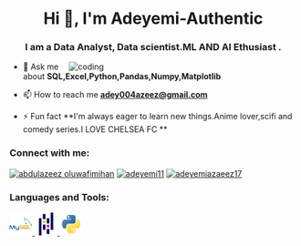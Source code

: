 <h1 align="center">Hi 👋, I'm Adeyemi-Authentic</h1>
<h3 align="center">I am a Data Analyst, Data scientist.ML AND AI Ethusiast .</h3>
<img align="right" alt="coding" width="400" src="https://i.pinimg.com/originals/d3/88/4c/d3884c7daabe848c2104b608fe5f2f2b.jpg">


- 💬 Ask me about **SQL,Excel,Python,Pandas,Numpy,Matplotlib**

- 📫 How to reach me **adey004azeez@gmail.com**

- ⚡ Fun fact **I'm always eager to learn new things.Anime lover,scifi and comedy series.I LOVE CHELSEA FC **

<h3 align="left">Connect with me:</h3>
<p align="left">
<a href="https://linkedin.com/in/abdulazeez oluwafimihan" target="blank"><img align="center" src="https://raw.githubusercontent.com/rahuldkjain/github-profile-readme-generator/master/src/images/icons/Social/linked-in-alt.svg" alt="abdulazeez oluwafimihan" height="30" width="40" /></a>
<a href="https://kaggle.com/adeyemi11" target="blank"><img align="center" src="https://raw.githubusercontent.com/rahuldkjain/github-profile-readme-generator/master/src/images/icons/Social/kaggle.svg" alt="adeyemi11" height="30" width="40" /></a>
<a href="https://instagram.com/adeyemiazaeez17" target="blank"><img align="center" src="https://raw.githubusercontent.com/rahuldkjain/github-profile-readme-generator/master/src/images/icons/Social/instagram.svg" alt="adeyemiazaeez17" height="30" width="40" /></a>
</p>

<h3 align="left">Languages and Tools:</h3>
<p align="left"> <a href="https://www.mysql.com/" target="_blank" rel="noreferrer"> <img src="https://raw.githubusercontent.com/devicons/devicon/master/icons/mysql/mysql-original-wordmark.svg" alt="mysql" width="40" height="40"/> </a> <a href="https://pandas.pydata.org/" target="_blank" rel="noreferrer"> <img src="https://raw.githubusercontent.com/devicons/devicon/2ae2a900d2f041da66e950e4d48052658d850630/icons/pandas/pandas-original.svg" alt="pandas" width="40" height="40"/> </a> <a href="https://www.python.org" target="_blank" rel="noreferrer"> <img src="https://raw.githubusercontent.com/devicons/devicon/master/icons/python/python-original.svg" alt="python" width="40" height="40"/> </a> </p>

  
